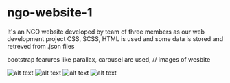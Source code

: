 # ngo-website-1
It's an NGO website developed by team of three members as our web development project
CSS, SCSS, HTML is used and some data is stored and retreved from .json files

bootstrap fearures like parallax, carousel are used,
// images of wesbite

![alt text](https://github.com/Sonny1314/ngo-website-1/blob/master/ngo%20screenshots/ngo%20homepage.png)
![alt text](https://github.com/Sonny1314/ngo-website-1/blob/master/ngo%20screenshots/donations.png)
![alt text](https://github.com/Sonny1314/ngo-website-1/blob/master/ngo%20screenshots/createor%20of%20website.png)
![alt text](https://github.com/Sonny1314/ngo-website-1/blob/master/ngo%20screenshots/ngo%20homepage%20footer.png)
